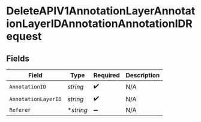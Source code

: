# DeleteAPIV1AnnotationLayerAnnotationLayerIDAnnotationAnnotationIDRequest


## Fields

| Field               | Type                | Required            | Description         |
| ------------------- | ------------------- | ------------------- | ------------------- |
| `AnnotationID`      | *string*            | :heavy_check_mark:  | N/A                 |
| `AnnotationLayerID` | *string*            | :heavy_check_mark:  | N/A                 |
| `Referer`           | **string*           | :heavy_minus_sign:  | N/A                 |